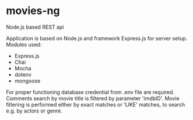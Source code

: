 # movies-ng
Node.js based REST api

Application is based on Node.js and framework Express.js for server setup.
Modules used: 
 - Express.js
 - Chai
 - Mocha
 - dotenv
 - mongoose
 
For proper functioning database credential from .env file are required. 
Comments search by movie title is filtered by parameter 'imdbID'. 
Movie filtering is performed either by exact matches or 'LIKE' matches, to search e.g. by actors or genre. 

